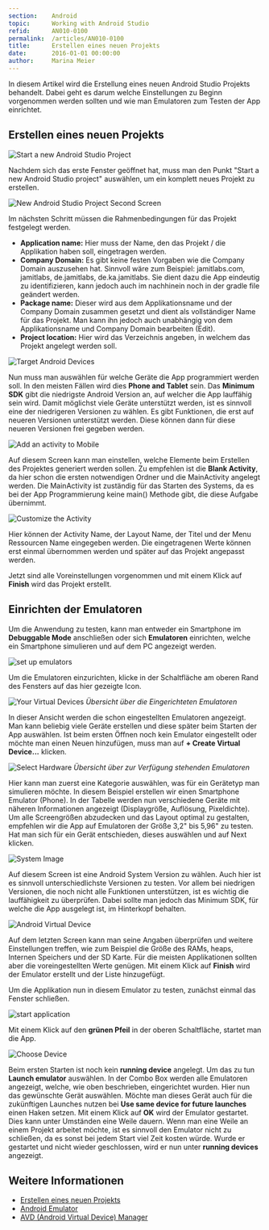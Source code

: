 ```yaml
---
section:    Android
topic:      Working with Android Studio
refid:      AN010-0100
permalink:  /articles/AN010-0100
title:      Erstellen eines neuen Projekts
date:       2016-01-01 00:00:00
author:     Marina Meier
---
```


In diesem Artikel wird die Erstellung eines neuen Android Studio Projekts
behandelt. Dabei geht es darum welche Einstellungen zu Beginn vorgenommen werden
sollten und wie man Emulatoren zum Testen der App einrichtet.

## Erstellen eines neuen Projekts

![Start a new Android Studio Project](../../../public/images/AN010/0100/start_new_android_studio_project.jpg)

Nachdem sich das erste Fenster geöffnet hat, muss man den Punkt "Start a new Android Studio project" auswählen, um ein komplett neues Projekt zu erstellen.


![New Android Studio Project Second Screen](../../../public/images/AN010/0100/new_android_studio_project_second_screen.png)

Im nächsten Schritt müssen die Rahmenbedingungen für das Projekt festgelegt werden.

* **Application name:** Hier muss der Name, den das Projekt / die Applikation haben soll, eingetragen werden.  
* **Company Domain:** Es gibt keine festen Vorgaben wie die Company Domain auszusehen hat.
Sinnvoll wäre zum Beispiel: jamitlabs.com, jamitlabs, de.jamitlabs, de.ka.jamitlabs.
Sie dient dazu die App eindeutig zu identifizieren, kann jedoch auch im nachhinein
noch in der gradle file geändert werden.
* **Package name:** Dieser wird aus dem Applikationsname und der Company Domain zusammen
gesetzt und dient als vollständiger Name für das Projekt. Man kann ihn jedoch auch
unabhängig von dem Applikationsname und Company Domain bearbeiten (Edit).
* **Project location:** Hier wird das Verzeichnis angeben, in welchem das Projekt angelegt werden soll.


![Target Android Devices](../../../public/images/AN010/0100/target_android_devices.png)

Nun muss man auswählen für welche Geräte die App programmiert werden soll.
In den meisten Fällen wird dies **Phone and Tablet** sein. Das **Minimum SDK** gibt
die niedrigste Android Version an, auf welcher die App lauffähig sein wird.
Damit möglichst viele Geräte unterstützt werden, ist es sinnvoll eine der niedrigeren Versionen zu wählen.
Es gibt Funktionen, die erst auf neueren Versionen unterstützt werden.
Diese können dann für diese neueren Versionen frei gegeben werden.  

![Add an activity to Mobile](../../../public/images/AN010/0100/add_an_activity_to_mobile.jpg)

Auf diesem Screen kann man einstellen, welche Elemente beim Erstellen des
Projektes generiert werden sollen. Zu empfehlen ist die **Blank Activity**,
da hier schon die ersten notwendigen Ordner und die MainActivity angelegt werden.
Die MainActivity ist zuständig für das Starten des Systems, da es bei der App
Programmierung keine main() Methode gibt, die diese Aufgabe übernimmt.

![Customize the Activity](../../../public/images/AN010/0100/customize_the_activity.png)

Hier können der Activity Name, der Layout Name, der Titel und der Menu Ressourcen Name eingegeben werden. Die eingetragenen Werte können erst einmal übernommen werden und später auf das Projekt angepasst werden.

Jetzt sind alle Voreinstellungen vorgenommen und mit einem Klick auf **Finish** wird das Projekt erstellt.



## Einrichten der Emulatoren

Um die Anwendung zu testen, kann man entweder ein Smartphone im **Debuggable Mode**
anschließen oder sich **Emulatoren** einrichten, welche ein Smartphone simulieren und auf dem PC angezeigt werden.

![set up emulators](../../../public/images/AN010/0100/set_up_emulators.jpg)

Um die Emulatoren einzurichten, klicke in der Schaltfläche am oberen Rand des Fensters auf das hier gezeigte Icon.


![Your Virtual Devices](../../../public/images/AN010/0100/your_virtual_devices.jpg)
*Übersicht über die Eingerichteten Emulatoren*

In dieser Ansicht werden die schon eingestellten Emulatoren angezeigt. Man kann
beliebig viele Geräte erstellen und diese später beim Starten der App auswählen.
Ist beim ersten Öffnen noch kein Emulator eingestellt oder möchte man einen Neuen
hinzufügen, muss man auf **+ Create Virtual Device...** klicken.

![Select Hardware](../../../public/images/AN010/0100/select_hardware.png)
*Übersicht über zur Verfügung stehenden Emulatoren*

Hier kann man zuerst eine Kategorie auswählen, was für ein Gerätetyp man simulieren möchte.
In diesem Beispiel erstellen wir einen Smartphone Emulator (Phone). In der Tabelle werden nun
verschiedene Geräte mit näheren Informationen angezeigt (Displaygröße, Auflösung, Pixeldichte).
Um alle Screengrößen abzudecken und das Layout optimal zu gestalten, empfehlen wir die App
auf Emulatoren der Größe 3,2" bis 5,96" zu testen. Hat man sich für ein Gerät entschieden, dieses auswählen und auf Next klicken.

![System Image](../../../public/images/AN010/0100/system_image.png)

Auf diesem Screen ist eine Android System Version zu wählen. Auch hier ist es sinnvoll
unterschiedlichste Versionen zu testen. Vor allem bei niedrigen Versionen, die noch nicht alle
Funktionen unterstützen, ist es wichtig die lauffähigkeit zu überprüfen. Dabei sollte man jedoch
das Minimum SDK, für welche die App ausgelegt ist, im Hinterkopf behalten.


![Android Virtual Device](../../../public/images/AN010/0100/android_virtual_device.png)

Auf dem letzten Screen kann man seine Angaben überprüfen und weitere Einstellungen treffen,
wie zum Beispiel die Größe des RAMs, heaps, Internen Speichers und der SD Karte.
Für die meisten Applikationen sollten aber die voreingestellten Werte genügen.
Mit einem Klick auf **Finish** wird der Emulator erstellt und der Liste hinzugefügt.

Um die Applikation nun in diesem Emulator zu testen, zunächst einmal das Fenster schließen.

![start application](../../../public/images/AN010/0100/start_application.jpg)

Mit einem Klick auf den **grünen Pfeil** in der oberen Schaltfläche, startet man die App.

![Choose Device](../../../public/images/AN010/0100/choose_device.jpg)

Beim ersten Starten ist noch kein **running device** angelegt. Um das zu tun **Launch emulator** auswählen.
In der Combo Box werden alle Emulatoren angezeigt, welche, wie oben beschrieben, eingerichtet wurden.
Hier nun das gewünschte Gerät auswählen. Möchte man dieses Gerät auch für die zukünftigen Launches
nutzen bei **Use same device for future launches** einen Haken setzen. Mit einem Klick auf **OK** wird der Emulator gestartet.
Dies kann unter Umständen eine Weile dauern. Wenn man eine Weile an einem Projekt arbeitet möchte,
ist es sinnvoll den Emulator nicht zu schließen, da es sonst bei jedem Start viel Zeit kosten würde.
Wurde er gestartet und nicht wieder geschlossen, wird er nun unter **running devices** angezeigt.

## Weitere Informationen

* [Erstellen eines neuen Projekts](http://developer.android.com/training/basics/firstapp/creating-project.html)
* [Android Emulator](http://developer.android.com/tools/devices/emulator.html)
* [AVD (Android Virtual Device) Manager](http://developer.android.com/tools/devices/managing-avds.html)
